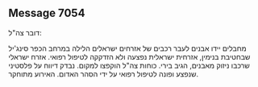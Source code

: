 ## Message 7054

דובר צה"ל:

מחבלים יידו אבנים לעבר רכבים של אזרחים ישראלים הלילה במרחב הכפר סינג'יל שבחטיבת בנימין, אזרחית ישראלית נפצעה ולא הזדקקה לטיפול רפואי. אזרח ישראלי שרכבו ניזוק מאבנים, הגיב בירי.
כוחות צה"ל הוקפצו למקום. 
נבדק דיווח על פלסטיני שנפצע ופונה לטיפול רפואי על ידי הסהר האדום. 
האירוע מתוחקר.

